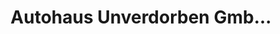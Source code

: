 ---
title: "Autohaus Unverdorben Gmb..."
url: /plattling/autohaus-unverdorben-gmb/
shop: Autohaus
---